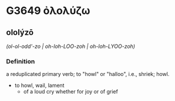 # G3649 ὀλολύζω

## ololýzō

_(ol-ol-odd'-zo | oh-loh-LOO-zoh | oh-loh-LYOO-zoh)_

### Definition

a reduplicated primary verb; to "howl" or "halloo", i.e., shriek; howl.

- to howl, wail, lament
  - of a loud cry whether for joy or of grief

